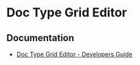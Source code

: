 # Doc Type Grid Editor
## Documentation

* [Doc Type Grid Editor - Developers Guide](developers-guide.md)